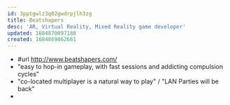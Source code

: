 ```yaml
---
id: 3pptgwlz3q02gwdrpjlh3zg
title: Beatshapers
desc: 'AR, Virtual Reality, Mixed Reality game developer'
updated: 1684870097188
created: 1684869862661
---
```


- #url http://www.beatshapers.com/
- "easy to hop-in gameplay, with fast sessions and addicting compulsion cycles"
- "co-located multiplayer is a natural way to play" / "LAN Parties will be back"
- 